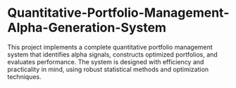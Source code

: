 # Quantitative-Portfolio-Management-Alpha-Generation-System
This project implements a complete quantitative portfolio management system that identifies alpha signals, constructs optimized portfolios, and evaluates performance. The system is designed with efficiency and practicality in mind, using robust statistical methods and optimization techniques.
